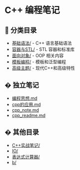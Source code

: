 # C++ 编程笔记

## 📁 分类目录

- [基础语法/](./基础语法/) - C++ 语言基础语法
- [容器与STL/](./容器与STL/) - STL 容器和标准库
- [面向对象/](./面向对象/) - OOP 相关内容
- [模板编程/](./模板编程/) - 模板和泛型编程
- [高级主题/](./高级主题/) - 现代C++和高级特性

## � 独立笔记

- [编程思想.md](./编程思想.md)
- [cpp的应用.md](./cpp的应用.md)
- [cpp_note.md](./cpp_note.md)
- [cpp_readme.md](./cpp_readme.md)

## � 其他目录

- [C++实战笔记/](./C++实战笔记/)
- [IO/](./IO/)
- [表达式计算器/](./表达式计算器/)
- [b/](./b/)
